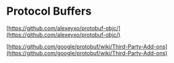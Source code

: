 # Protocol Buffers

[https://github.com/alexeyxo/protobuf-objc/](https://github.com/alexeyxo/protobuf-objc/)

[https://github.com/google/protobuf/wiki/Third-Party-Add-ons](https://github.com/google/protobuf/wiki/Third-Party-Add-ons)
